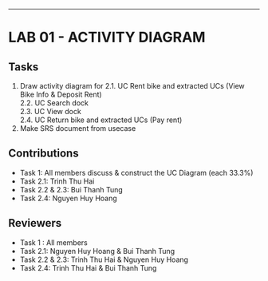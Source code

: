 
---

# LAB 01 - ACTIVITY DIAGRAM
## Tasks
1. Draw activity diagram for
    2.1. UC Rent bike and extracted UCs (View Bike Info & Deposit Rent)  
    2.2. UC Search dock   
    2.3. UC View dock  
    2.4. UC Return bike and extracted UCs (Pay rent)
2. Make SRS document from usecase

## Contributions
  - Task 1: All members discuss & construct the UC Diagram (each 33.3%)
  - Task 2.1: Trinh Thu Hai
  - Task 2.2 & 2.3: Bui Thanh Tung
  - Task 2.4: Nguyen Huy Hoang
## Reviewers
  - Task 1 : All members
  - Task 2.1: Nguyen Huy Hoang & Bui Thanh Tung
  - Task 2.2 & 2.3: Trinh Thu Hai & Nguyen Huy Hoang
  - Task 2.4: Trinh Thu Hai & Bui Thanh Tung
